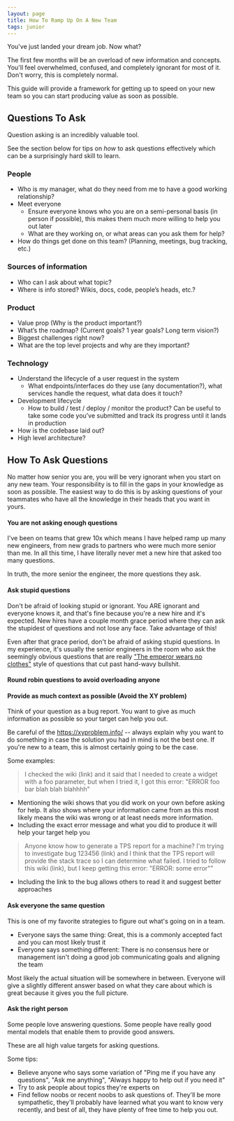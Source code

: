 ```yaml
---
layout: page
title: How To Ramp Up On A New Team
tags: junior
---
```


You've just landed your dream job. Now what?

The first few months will be an overload of new information and concepts. You'll feel overwhelmed, confused, and completely ignorant for most of it. Don't worry, this is completely normal. 

This guide will provide a framework for getting up to speed on your new team so you can start producing value as soon as possible.


## Questions To Ask

Question asking is an incredibly valuable tool. 

See the section below for tips on *how* to ask questions effectively which can be a surprisingly hard skill to learn.

### People
 * Who is my manager, what do they need from me to have a good working relationship?
 * Meet everyone
    * Ensure everyone knows who you are on a semi-personal basis (in person if possible), this makes them much more willing to help you out later
    * What are they working on, or what areas can you ask them for help? 
  * How do things get done on this team? (Planning, meetings, bug tracking, etc.)

### Sources of information
  * Who can I ask about what topic?
  * Where is info stored? Wikis, docs, code, people’s heads, etc.?

### Product
  * Value prop (Why is the product important?)
  * What’s the roadmap? (Current goals? 1 year goals? Long term vision?)
  * Biggest challenges right now?
  * What are the top level projects and why are they important?

### Technology
  * Understand the lifecycle of a user request in the system
    * What endpoints/interfaces do they use (any documentation?), what services handle the request, what data does it touch?
  * Development lifecycle
    * How to build / test / deploy / monitor the product? Can be useful to take some code you’ve submitted and track its progress until it lands in production
  * How is the codebase laid out?
  * High level architecture?


## How To Ask Questions

No matter how senior you are, you will be very ignorant when you start on any new team. 
Your responsibility is to fill in the gaps in your knowledge as soon as possible. 
The easiest way to do this is by asking questions of your teammates who have all the knowledge in their heads that you want in yours.

#### You are not asking enough questions

I've been on teams that grew 10x which means I have helped ramp up many new engineers, from new grads to partners who were much more senior than me.
In all this time, I have literally never met a new hire that asked too many questions.

In truth, the more senior the engineer, the more questions they ask.

#### Ask stupid questions

Don't be afraid of looking stupid or ignorant. You ARE ignorant and everyone knows it, and that's fine because you're a new hire and it's expected. New hires have a couple month grace period where they can ask the stupidest of questions and not lose any face. Take advantage of this!

Even after that grace period, don't be afraid of asking stupid questions. In my experience, it's usually the senior engineers in the room who ask the seemingly obvious questions that are really ["The emperor wears no clothes"](https://www.urbandictionary.com/define.php?term=The%20emperor%20wears%20no%20clothes) style of questions that cut past hand-wavy bullshit.

#### Round robin questions to avoid overloading anyone

#### Provide as much context as possible (Avoid the XY problem)

Think of your question as a bug report. You want to give as much information as possible so your target can help you out.

Be careful of the https://xyproblem.info/ -- always explain why you want to do something in case the solution you had in mind is not the best one. If you're new to a team, this is almost certainly going to be the case.

Some examples:
> I checked the wiki (link) and it said that I needed to create a widget with a foo parameter, but when I tried it, I got this error: "ERROR foo bar blah blah blahhhh"
  * Mentioning the wiki shows that you did work on your own before asking for help. It also shows where your information came from as this most likely means the wiki was wrong or at least needs more information.
  * Including the exact error message and what you did to produce it will help your target help you
> Anyone know how to generate a TPS report for a machine? I'm trying to investigate bug 123456 (link) and I think that the TPS report will provide the stack trace so I can determine what failed. I tried to follow this wiki (link), but I keep getting this error: "ERROR: some error""
  * Including the link to the bug allows others to read it and suggest better approaches

#### Ask everyone the same question

This is one of my favorite strategies to figure out what's going on in a team.

* Everyone says the same thing: Great, this is a commonly accepted fact and you can most likely trust it
* Everyone says something different: There is no consensus here or management isn't doing a good job communicating goals and aligning the team

Most likely the actual situation will be somewhere in between. Everyone will give a slightly different answer based on what they care about which is great because it gives you the full picture.

#### Ask the right person

Some people love answering questions. Some people have really good mental models that enable them to provide good answers.

These are all high value targets for asking questions.

Some tips:
* Believe anyone who says some variation of "Ping me if you have any questions", "Ask me anything", "Always happy to help out if you need it"
* Try to ask people about topics they're experts on
* Find fellow noobs or recent noobs to ask questions of. They'll be more sympathetic, they'll probably have learned what you want to know very recently, and best of all, they have plenty of free time to help you out.

